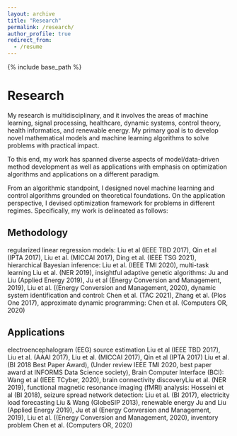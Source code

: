 ```yaml
---
layout: archive
title: "Research"
permalink: /research/
author_profile: true
redirect_from:
  - /resume
---
```


{% include base_path %}

Research
======

My research is multidisciplinary, and it involves the areas of machine learning, signal processing, healthcare, dynamic systems, control theory, health informatics, and renewable energy. My primary goal is to develop novel mathematical models and machine learning algorithms to solve problems with practical impact.



To this end, my work has spanned diverse aspects of model/data-driven method development as well as applications with emphasis on optimization algorithms and applications on a different paradigm. 



From an algorithmic standpoint, I designed novel machine learning  and control algorithms grounded on theoretical foundations. On the application perspective, I devised optimization framework for problems in different regimes. Specifically, my work is  delineated as follows:

## Methodology

regularized linear regression models: Liu et al (IEEE TBD 2017), Qin et al (IPTA 2017), Liu et al. (MICCAI 2017), Ding et al. (IEEE TSG 2021), hierarchical Bayesian inference: Liu et al. (IEEE TMI 2020), multi-task learning Liu et al. (NER 2019), insightful adaptive genetic algorithms: Ju and Liu (Applied Energy 2019), Ju et al (Energy Conversion and Management, 2019), Liu et al. ((Energy Conversion and Management, 2020), dynamic system identification and control: Chen et al. (TAC 2021), Zhang et al. (Plos One 2017), approximate dynamic programming: Chen et al. (Computers OR, 2020)

## Applications

electroencephalogram (EEG) source estimation Liu et al (IEEE TBD 2017), Liu et al. (AAAI 2017), Liu et al. (MICCAI 2017), Qin et al (IPTA 2017) Liu et al. (BI 2018 Best Paper Award), (Under review IEEE TMI 2020, best paper award at INFORMS Data Science society), Brain Computer Interface (BCI): Wang et al (IEEE TCyber, 2020), brain connectivity discoveryLiu et al. (NER 2019), functional magnetic resonance imaging (fMRI) analysis: Hosseini et al (BI 2018), seizure spread network detection: Liu et al. (BI 2017), electricity load forecasting Liu & Wang (GlobeSIP 2013), renewable energy Ju and Liu (Applied Energy 2019), Ju et al (Energy Conversion and Management, 2019), Liu et al. ((Energy Conversion and Management, 2020), inventory problem Chen et al. (Computers OR, 2020)

